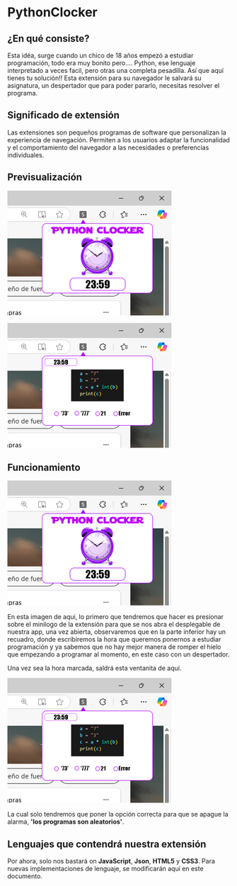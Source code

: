 # PythonClocker

## ¿En qué consiste?
Esta idéa, surge cuando un chico de 18 años empezó a estudiar programación, todo era muy bonito pero.... Python, ese lenguaje interpretado a veces facil, pero otras una completa pesadilla.
Así que aquí tienes tu solución!!
Esta extensión para su navegador le salvará su asignatura, un despertador que para poder pararlo, necesitas resolver el programa.

## Significado de extensión
Las extensiones son pequeños programas de software que personalizan la experiencia de navegación. Permiten a los usuarios adaptar la funcionalidad y el comportamiento del navegador a las necesidades o preferencias individuales.

## Previsualización
![Texto Alternativo](assets/pyclkr1.png)

![Texto Alternativo](/assets/pyclkr2.png)

## Funcionamiento
![Texto Alternativo](assets/pyclkr1.png)

En esta imagen de aqui, lo primero que tendremos que hacer es presionar sobre el minilogo de la extensión para que se nos abra el desplegable de nuestra app, una vez abierta, observaremos que en la parte inferior hay un recuadro, donde escribiremos la hora que queremos ponernos a estudiar programación y ya sabemos que no hay mejor manera de romper el hielo que empezando a programar al momento, en este caso con un despertador.

Una vez  sea la hora marcada, saldrá esta ventanita de aquí.

![Texto Alternativo](assets/pyclkr2.png)

La cual solo tendremos que poner la opción correcta para que se apague la alarma, **'los programas son aleatorios'**.

## Lenguajes que contendrá nuestra extensión
Por ahora, solo nos bastará on **JavaScript**, **Json**, **HTML5** y **CSS3**.
Para nuevas implementaciones de lenguaje, se modificarán aquí en este documento.
